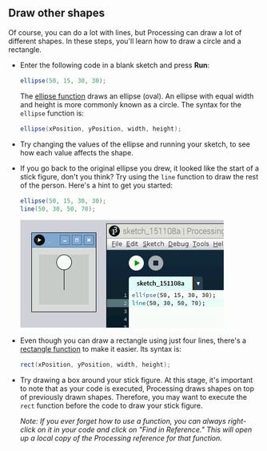 ## Draw other shapes

Of course, you can do a lot with lines, but Processing can draw a lot of different shapes. In these steps, you'll learn how to draw a circle and a rectangle.

- Enter the following code in a blank sketch and press **Run**:

	```java
	ellipse(50, 15, 30, 30);
	```

	The [ellipse function](https://processing.org/reference/ellipse_.html) draws an ellipse (oval). An ellipse with equal width and height is more commonly known as a circle. The syntax for the `ellipse` function is:

	```java
	ellipse(xPosition, yPosition, width, height);
	```
	
- Try changing the values of the ellipse and running your sketch, to see how each value affects the shape.

- If you go back to the original ellipse you drew, it looked like the start of a stick figure, don't you think? Try using the `line` function to draw the rest of the person. Here's a hint to get you started:

	```java
	ellipse(50, 15, 30, 30);
	line(50, 30, 50, 70);
	```

	![](images/stick-figure.png)

- Even though you can draw a rectangle using just four lines, there's a [rectangle function](https://processing.org/reference/rect_.html) to make it easier. Its syntax is:

	```java
	rect(xPosition, yPosition, width, height);
	```

- Try drawing a box around your stick figure. At this stage, it's important to note that as your code is executed, Processing draws shapes on top of previously drawn shapes. Therefore, you may want to execute the `rect` function before the code to draw your stick figure.

	*Note: If you ever forget how to use a function, you can always right-click on it in your code and click on "Find in Reference." This will open up a local copy of the Processing reference for that function.*

